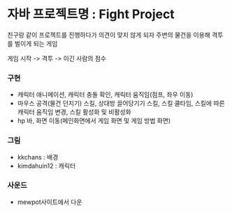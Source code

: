 # 자바 프로젝트명 : Fight Project
친구랑 같이 프로젝트를 진행하다가 의견이 맞지 않게 되자 주변의 물건을 이용해 격투를 벌이게 되는 게임

게임 시작 -> 격투 -> 이긴 사람의 점수


### 구현
 - 캐릭터 애니메이션, 캐릭터 충돌 확인, 캐릭터 움직임(점프, 좌우 이동)
 - 마우스 공격(물건 던지기) 스킬, 상대방 끌어당기기 스킬, 스킬 쿨타임, 스킬에 따른 캐릭터 움직임 변경, 스킬 활성화 및 비활성화
 - hp 바, 화면 이동(메인화면에서 게임 화면 및 게임 방법 화면)

### 그림
 - kkchans : 배경
 - kimdahuin12 : 캐릭터

### 사운드
 - mewpot사이트에서 다운
